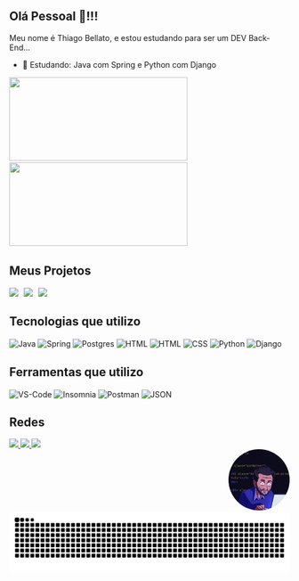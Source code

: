 ## Olá Pessoal 👋!!!  
Meu nome é Thiago Bellato, e estou estudando para ser um DEV Back-End...

- 🌱 Estudando: Java com Spring e Python com Django

<div style="display: inline_block">
  <a href="https://github.com/anuraghazra/github-readme-stats">
    <img height=150 width=320 src="https://github-readme-stats.vercel.app/api?username=thiagobellato&show_icons=true&layout=compact&langs_count=8&card_width=320&theme=merko" />
  </a>
  <a href="https://github.com/anuraghazra/convoychat">
    <img height=150 width=320 src="https://github-readme-stats.vercel.app/api/top-langs?username=thiagobellato&show_icons=true&layout=compact&langs_count=8&card_width=320&theme=merko" />
  </a>
</div>

## Meus Projetos

<div style="display: flex; gap: 10px; flex-wrap: wrap;">
  <a href="https://github.com/thiagobellato/trabalho-api-grupo6">
    <img src="https://github-readme-stats.vercel.app/api/pin/?username=thiagobellato&repo=trabalho-api-grupo6&show_icons=true&layout=compact&langs_count=8&card_width=320&theme=merko"/>
  </a>
  <a href="https://github.com/thiagobellato/futstats-manager">
    <img src="https://github-readme-stats.vercel.app/api/pin/?username=thiagobellato&repo=futstats-manager&show_icons=true&layout=compact&langs_count=8&card_width=480&theme=merko"/>
  </a>
  <a href="https://github.com/thiagobellato/futstats-manager-front">
    <img src="https://github-readme-stats.vercel.app/api/pin/?username=thiagobellato&repo=futstats-manager-front&show_icons=true&layout=compact&langs_count=8&card_width=480&theme=merko"/>
  </a>
</div>

## Tecnologias que utilizo

<div style="display: inline_block">
  <img align="center" alt="Java" height="35" width="40" src="https://cdn.jsdelivr.net/gh/devicons/devicon/icons/java/java-original.svg" />
  <img align="center" alt="Spring" height="35" width="40" src="https://cdn.jsdelivr.net/gh/devicons/devicon/icons/spring/spring-original.svg" />
  <img align="center" alt="Postgres" height="35" width="40" src="https://cdn.jsdelivr.net/gh/devicons/devicon/icons/postgresql/postgresql-original.svg" />
  <img align="center" alt="HTML" height="30" width="40" src="https://cdn.jsdelivr.net/gh/devicons/devicon@latest/icons/javascript/javascript-original.svg" />
  <img align="center" alt="HTML" height="30" width="40" src="https://cdn.jsdelivr.net/gh/devicons/devicon/icons/html5/html5-original.svg" />
  <img align="center" alt="CSS" height="30" width="40" src="https://cdn.jsdelivr.net/gh/devicons/devicon/icons/css3/css3-original.svg" />
  <img align="center" alt="Python" height="35" width="40" src="https://cdn.jsdelivr.net/gh/devicons/devicon@latest/icons/python/python-original.svg" />
  <img align="center" alt="Django" height="35" width="40" src="https://cdn.jsdelivr.net/gh/devicons/devicon@latest/icons/django/django-plain.svg" />

 
</div>

## Ferramentas que utilizo

<div style="display: inline_block">
  <img align="center" alt="VS-Code" height="30" width="40" src="https://cdn.jsdelivr.net/gh/devicons/devicon@latest/icons/vscode/vscode-original.svg" />
  <img align="center" alt="Insomnia" height="30" width="40" src="https://cdn.jsdelivr.net/gh/devicons/devicon/icons/insomnia/insomnia-original.svg" />
  <img align="center" alt="Postman" height="30" width="40" src="https://cdn.jsdelivr.net/gh/devicons/devicon@latest/icons/postman/postman-original.svg" />
  <img align="center" alt="JSON" height="30" width="40" src="https://cdn.jsdelivr.net/gh/devicons/devicon@latest/icons/json/json-original.svg" /> 
</div>

## Redes

<div style="display: inline_block">
  <a href="https://instagram.com/_bellato14" target="_blank">
    <img src="https://img.shields.io/badge/-Instagram-%23E4405F?style=for-the-badge&logo=instagram&logoColor=white" target="_blank">
  </a> 
  <a href="https://www.linkedin.com/in/thiago-frederico-bellato-32814727a" target="_blank">
    <img src="https://img.shields.io/badge/-LinkedIn-%230077B5?style=for-the-badge&logo=linkedin&logoColor=white" target="_blank">
  </a>
  <a href="mailto:tfbellato@hotmail.com" target="_blank">
    <img src="https://img.shields.io/badge/Microsoft_Outlook-0078D4?style=for-the-badge&logo=microsoft-outlook&logoColor=white" target="_blank">
  </a>
</div>

<div align="right">
    <img src="https://github.com/thiagobellato/thiagobellato/blob/main/1.jpg" width="110" height="110" alt="meu gif" style="border-radius: 50%;">
</div>

<picture>
  <source media="(prefers-color-scheme: dark)" srcset="https://raw.githubusercontent.com/thiagobellato/thiagobellato/output/github-contribution-grid-snake-dark.svg">
  <source media="(prefers-color-scheme: light)" srcset="https://raw.githubusercontent.com/thiagobellato/thiagobellato/output/github-contribution-grid-snake.svg">
  <img alt="github contribution grid snake animation" src="https://raw.githubusercontent.com/thiagobellato/thiagobellato/output/github-contribution-grid-snake.svg">
</picture>

